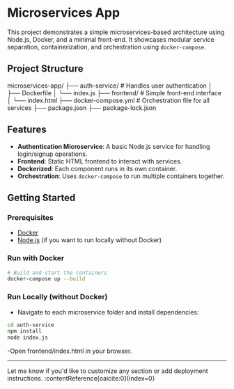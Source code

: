 # Microservices App

This project demonstrates a simple microservices-based architecture using Node.js, Docker, and a minimal front-end. It showcases modular service separation, containerization, and orchestration using `docker-compose`.

## Project Structure

microservices-app/
├── auth-service/ # Handles user authentication
│ ├── Dockerfile
│ └── index.js
├── frontend/ # Simple front-end interface
│ └── index.html
├── docker-compose.yml # Orchestration file for all services
├── package.json
├── package-lock.json


## Features

- **Authentication Microservice**: A basic Node.js service for handling login/signup operations.
- **Frontend**: Static HTML frontend to interact with services.
- **Dockerized**: Each component runs in its own container.
- **Orchestration**: Uses `docker-compose` to run multiple containers together.

## Getting Started

### Prerequisites

- [Docker](https://docs.docker.com/get-docker/)
- [Node.js](https://nodejs.org/en) (if you want to run locally without Docker)

### Run with Docker

```bash
# Build and start the containers
docker-compose up --build
```
### Run Locally (without Docker)

- Navigate to each microservice folder and install dependencies:
```bash
cd auth-service
npm install
node index.js
```
-Open frontend/index.html in your browser.


---

Let me know if you'd like to customize any section or add deployment instructions. ​:contentReference[oaicite:0]{index=0}​

